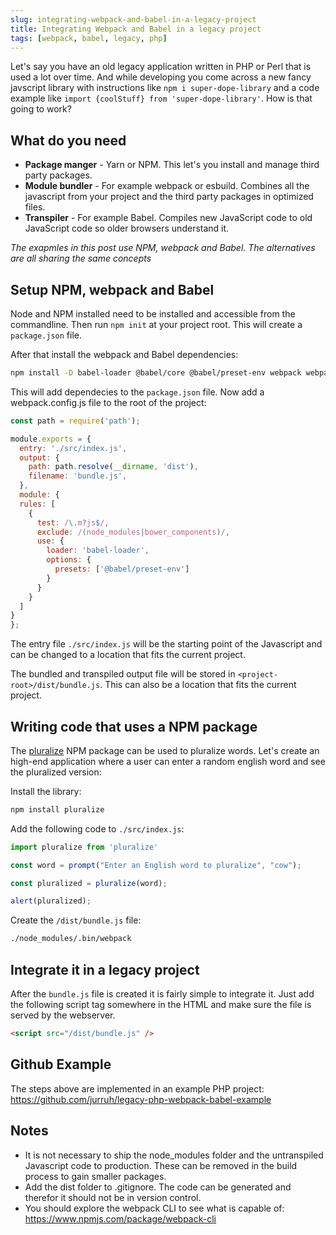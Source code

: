 ```yaml
---
slug: integrating-webpack-and-babel-in-a-legacy-project
title: Integrating Webpack and Babel in a legacy project
tags: [webpack, babel, legacy, php]
---
```

Let's say you have an old legacy application written in PHP or Perl that is used a lot over time. And while developing you come across a new fancy javscript library with instructions like `npm i super-dope-library` and a code example like `import {coolStuff} from 'super-dope-library'`. How is that going to work?


## What do you need
* **Package manger** - Yarn or NPM. This let's you install and manage third party packages.
* **Module bundler** - For example webpack or esbuild. Combines all the javascript from your project and the third party packages in optimized files.
* **Transpiler** - For example Babel. Compiles new JavaScript code to old JavaScript code so older browsers understand it.

*The exapmles in this post use NPM, webpack and Babel. The alternatives are all sharing the same concepts*

## Setup NPM, webpack and Babel
Node and NPM installed need to be installed and accessible from the commandline. Then run `npm init` at your project root. This will create a `package.json` file.

After that install the webpack and Babel dependencies:
```bash
npm install -D babel-loader @babel/core @babel/preset-env webpack webpack-cli
```
This will add dependecies to the `package.json` file. Now add a webpack.config.js file to the root of the project:
```js
const path = require('path');

module.exports = {
  entry: './src/index.js',
  output: {
    path: path.resolve(__dirname, 'dist'),
    filename: 'bundle.js',
  },
  module: {
  rules: [
    {
      test: /\.m?js$/,
      exclude: /(node_modules|bower_components)/,
      use: {
        loader: 'babel-loader',
        options: {
          presets: ['@babel/preset-env']
        }
      }
    }
  ]
}
};
```
The entry file `./src/index.js` will be the starting point of the Javascript and can be changed to a location that fits the current project.

The bundled and transpiled output file will be stored in `<project-root>/dist/bundle.js`. This can also be a location that fits the current project.

## Writing code that uses a NPM package
The [pluralize](https://www.npmjs.com/package/pluralize) NPM package can be used to pluralize words. Let's create an high-end application where a user can enter a random english word and see the pluralized version:

Install the library:
```bash
npm install pluralize
```

Add the following code to `./src/index.js`:
```JavaScript
import pluralize from 'pluralize'

const word = prompt("Enter an English word to pluralize", "cow");

const pluralized = pluralize(word);

alert(pluralized);
```

Create the `/dist/bundle.js` file:
```bash
./node_modules/.bin/webpack
```

## Integrate it in a legacy project
After the `bundle.js` file is created it is fairly simple to integrate it. Just add the following script tag somewhere in the HTML and make sure the file is served by the webserver.

```html
<script src="/dist/bundle.js" />
```

## Github Example
The steps above are implemented in an example PHP project: https://github.com/jurruh/legacy-php-webpack-babel-example

## Notes
* It is not necessary to ship the node_modules folder and the untranspiled Javascript code to production. These can be removed in the build process to gain smaller packages.
* Add the dist folder to .gitignore. The code can be generated and therefor it should not be in version control.
* You should explore the webpack CLI to see what is capable of: https://www.npmjs.com/package/webpack-cli
